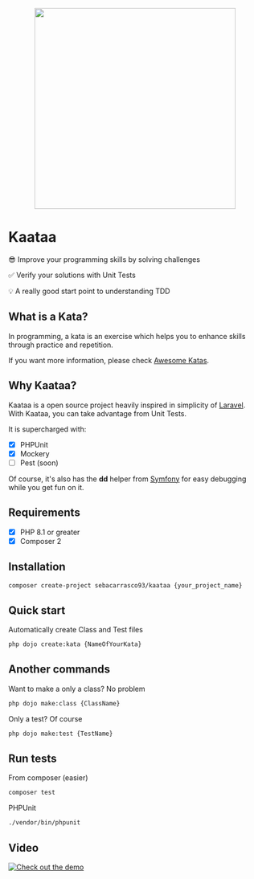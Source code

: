 <p align="center"><a href="https://github.com/sebacarrasco93/kaataa" target="_blank"><img src="https://res.cloudinary.com/super-admin/image/upload/v1695245597/php-packages/kaataa/Kaataa_v1.0.0.png" width="400"></a></p>

# Kaataa

😎 Improve your programming skills by solving challenges

✅ Verify your solutions with Unit Tests

💡 A really good start point to understanding TDD

## What is a Kata?

In programming, a kata is an exercise which helps you to enhance skills through practice and repetition.

If you want more information, please check [Awesome Katas](https://github.com/gamontal/awesome-katas#introduction).

## Why Kaataa?

Kaataa is a open source project heavily inspired in simplicity of [Laravel](https://laravel.com). With Kaataa, you can take advantage from Unit Tests.

It is supercharged with:

- [x] PHPUnit
- [x] Mockery
- [ ] Pest (soon)

Of course, it's also has the **dd** helper from [Symfony](https://symfony.com) for easy debugging while you get fun on it.

## Requirements

- [x] PHP 8.1 or greater
- [x] Composer 2

## Installation

```sh
composer create-project sebacarrasco93/kaataa {your_project_name}
```

## Quick start

Automatically create Class and Test files

```sh
php dojo create:kata {NameOfYourKata}
```

## Another commands

Want to make a only a class? No problem

```sh
php dojo make:class {ClassName}
```

Only a test? Of course

```sh
php dojo make:test {TestName}
```

## Run tests

From composer (easier)

```sh
composer test
```

PHPUnit

```sh
./vendor/bin/phpunit
```

## Video

[![Check out the demo](https://img.youtube.com/vi/SbNVtnjLwzE/0.jpg)](https://www.youtube.com/watch?v=SbNVtnjLwzE)
